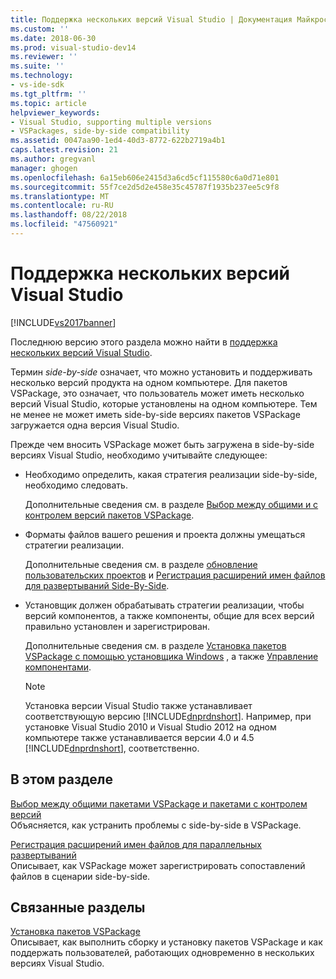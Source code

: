 ```yaml
---
title: Поддержка нескольких версий Visual Studio | Документация Майкрософт
ms.custom: ''
ms.date: 2018-06-30
ms.prod: visual-studio-dev14
ms.reviewer: ''
ms.suite: ''
ms.technology:
- vs-ide-sdk
ms.tgt_pltfrm: ''
ms.topic: article
helpviewer_keywords:
- Visual Studio, supporting multiple versions
- VSPackages, side-by-side compatibility
ms.assetid: 0047aa90-1ed4-40d3-8772-622b2719a4b1
caps.latest.revision: 21
ms.author: gregvanl
manager: ghogen
ms.openlocfilehash: 6a15eb606e2415d3a6cd5cf115580c6a0d71e801
ms.sourcegitcommit: 55f7ce2d5d2e458e35c45787f1935b237ee5c9f8
ms.translationtype: MT
ms.contentlocale: ru-RU
ms.lasthandoff: 08/22/2018
ms.locfileid: "47560921"
---
```

# <a name="supporting-multiple-versions-of-visual-studio"></a>Поддержка нескольких версий Visual Studio
[!INCLUDE[vs2017banner](../includes/vs2017banner.md)]

Последнюю версию этого раздела можно найти в [поддержка нескольких версий Visual Studio](https://docs.microsoft.com/visualstudio/extensibility/supporting-multiple-versions-of-visual-studio).  
  
Термин *side-by-side* означает, что можно установить и поддерживать несколько версий продукта на одном компьютере. Для пакетов VSPackage, это означает, что пользователь может иметь несколько версий Visual Studio, которые установлены на одном компьютере. Тем не менее не может иметь side-by-side версиях пакетов VSPackage загружается одна версия Visual Studio.  
  
 Прежде чем вносить VSPackage может быть загружена в side-by-side версиях Visual Studio, необходимо учитывайте следующее:  
  
-   Необходимо определить, какая стратегия реализации side-by-side, необходимо следовать.  
  
     Дополнительные сведения см. в разделе [Выбор между общими и с контролем версий пакетов VSPackage](../extensibility/choosing-between-shared-and-versioned-vspackages.md).  
  
-   Форматы файлов вашего решения и проекта должны умещаться стратегии реализации.  
  
     Дополнительные сведения см. в разделе [обновление пользовательских проектов](../misc/upgrading-custom-projects.md) и [Регистрация расширений имен файлов для развертываний Side-By-Side](../extensibility/registering-file-name-extensions-for-side-by-side-deployments.md).  
  
-   Установщик должен обрабатывать стратегии реализации, чтобы версий компонентов, а также компоненты, общие для всех версий правильно установлен и зарегистрирован.  
  
     Дополнительные сведения см. в разделе [Установка пакетов VSPackage с помощью установщика Windows](../extensibility/internals/installing-vspackages-with-windows-installer.md) , а также [Управление компонентами](../extensibility/internals/component-management.md).  
  
    > [!NOTE]
    >  Установка версии Visual Studio также устанавливает соответствующую версию [!INCLUDE[dnprdnshort](../includes/dnprdnshort-md.md)]. Например, при установке Visual Studio 2010 и Visual Studio 2012 на одном компьютере также устанавливается версии 4.0 и 4.5 [!INCLUDE[dnprdnshort](../includes/dnprdnshort-md.md)], соответственно.  
  
## <a name="in-this-section"></a>В этом разделе  
 [Выбор между общими пакетами VSPackage и пакетами с контролем версий](../extensibility/choosing-between-shared-and-versioned-vspackages.md)  
 Объясняется, как устранить проблемы с side-by-side в VSPackage.  
  
 [Регистрация расширений имен файлов для параллельных развертываний](../extensibility/registering-file-name-extensions-for-side-by-side-deployments.md)  
 Описывает, как VSPackage может зарегистрировать сопоставлений файлов в сценарии side-by-side.  
  
## <a name="related-sections"></a>Связанные разделы  
 [Установка пакетов VSPackage](../misc/installing-vspackages.md)  
 Описывает, как выполнить сборку и установку пакетов VSPackage и как поддержать пользователей, работающих одновременно в нескольких версиях Visual Studio.

